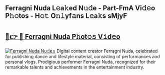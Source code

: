 ## Ferragni Nuda L𝚎a𝚔ed N𝚞𝚍e - Part-FmA Vi𝚍𝚎o P𝚑𝚘tos - H𝚘𝚝 O𝚗𝚕yf𝚊ns L𝚎a𝚔s sMjyF

# <h2><a href="http://kf354w.oniu.top/?m=Ferragni+Nuda">🔗👉 🔴 Ferragni Nuda P𝚑ot𝚘𝚜 V𝚒d𝚎o</a></h2>

[![Ferragni Nuda Nu𝚍e𝚜](https://i.imgur.com/0qMVB7G.gif)](http://kf354w.oniu.top/?m=Ferragni+Nuda)
Digital content creator Ferragni Nuda, celebrated for publishing dance and lifestyle material, consisting of performances and personal vlogs. Prodigious performer Ferragni Nuda, recognized for their remarkable talents and achievements in the entertainment industry.  
